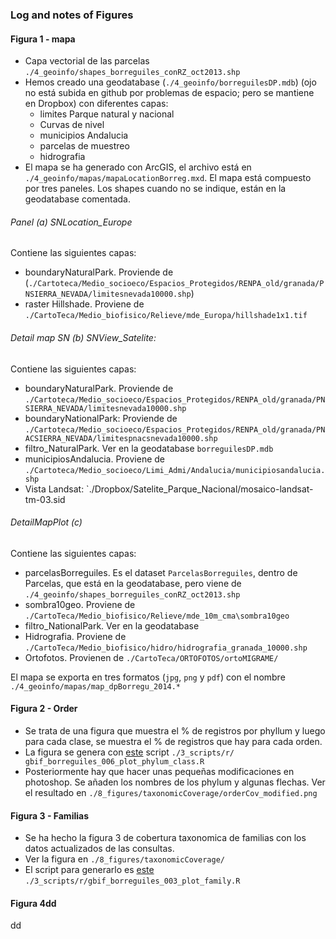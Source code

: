 ### Log and notes of Figures
#### Figura 1 - mapa 
* Capa vectorial de las parcelas `./4_geoinfo/shapes_borreguiles_conRZ_oct2013.shp`
* Hemos creado una geodatabase (`./4_geoinfo/borreguilesDP.mdb`) (ojo no está subida en github por problemas de espacio; pero se mantiene en Dropbox) con diferentes capas: 
	* limites Parque natural y nacional
	* Curvas de nivel 
	* municipios Andalucia 
	* parcelas de muestreo 
	* hidrografia 
* El mapa se ha generado con ArcGIS, el archivo está en `./4_geoinfo/mapas/mapaLocationBorreg.mxd`. El mapa está compuesto por tres paneles. Los shapes cuando no se indique, están en la geodatabase comentada. 

###### Panel (a) SNLocation_Europe
Contiene las siguientes capas:

 * boundaryNaturalPark. Proviende de (`./Cartoteca/Medio_socioeco/Espacios_Protegidos/RENPA_old/granada/PNSIERRA_NEVADA/limitesnevada10000.shp`) 
 * raster Hillshade. Proviene de `./CartoTeca/Medio_biofisico/Relieve/mde_Europa/hillshade1x1.tif` 

###### Detail map SN (b) SNView_Satelite:
Contiene las siguientes capas:
 
 * boundaryNaturalPark. Proviende de `./Cartoteca/Medio_socioeco/Espacios_Protegidos/RENPA_old/granada/PNSIERRA_NEVADA/limitesnevada10000.shp` 
 * boundaryNationalPark: Proviende de `./Cartoteca/Medio_socioeco/Espacios_Protegidos/RENPA_old/granada/PNACSIERRA_NEVADA/limitespnacsnevada10000.shp` 
 * filtro_NaturalPark. Ver en la geodatabase `borreguilesDP.mdb` 
 * municipiosAndalucia.  Proviene de  `./Cartoteca/Medio_socioeco/Limi_Admi/Andalucia/municipiosandalucia.shp` 
 * Vista Landsat: `./Dropbox/Satelite_Parque_Nacional/mosaico-landsat-tm-03.sid
 
###### DetailMapPlot (c)
Contiene las siguientes capas:
 
 * parcelasBorreguiles. Es el dataset `ParcelasBorreguiles`, dentro de Parcelas, que está en la geodatabase, pero viene  de `./4_geoinfo/shapes_borreguiles_conRZ_oct2013.shp` 
 * sombra10geo. Proviene de `./CartoTeca/Medio_biofisico/Relieve/mde_10m_cma\sombra10geo` 
 * filtro_NationalPark. Ver en la geodatabase 
 * Hidrografia. Proviene de `./CartoTeca/Medio_biofisico/hidro/hidrografia_granada_10000.shp` 
 * Ortofotos. Provienen de `./CartoTeca/ORTOFOTOS/ortoMIGRAME/` 

El mapa se exporta en tres formatos (`jpg`, `png` y `pdf`) con el nombre `./4_geoinfo/mapas/map_dpBorregu_2014.*`

#### Figura 2 - Order 
* Se trata de una figura que muestra el % de registros por phyllum y luego para cada clase, se muestra el % de registros que hay para cada orden. 
* La figura se genera con [este](https://github.com/ajpelu/BorreguilesDP/blob/master/3_scripts/r/gbif_borreguiles_006_plot_phylum_class.md) script `./3_scripts/r/ gbif_borreguiles_006_plot_phylum_class.R`
* Posteriormente hay que hacer unas pequeñas modificaciones en photoshop. Se añaden los nombres de los phylum y algunas flechas. Ver el resultado en `./8_figures/taxonomicCoverage/orderCov_modified.png`

#### Figura 3 - Familias 
* Se ha hecho la figura 3 de cobertura taxonomica de familias con los datos actualizados de las consultas. 
* Ver la figura en `./8_figures/taxonomicCoverage/`
* El script  para generarlo es [este](https://github.com/ajpelu/BorreguilesDP/blob/master/3_scripts/r/gbif_borreguiles_003_plot_family.md) `./3_scripts/r/gbif_borreguiles_003_plot_family.R` 

#### Figura 4dd
dd